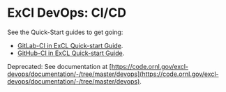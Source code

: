 # ExCl DevOps: CI/CD

See the Quick-Start guides to get going:
- [GitLab-CI in ExCL Quick-start Guide](/quick-start-guides/gitlab-ci.md).
- [GitHub-CI in ExCL Quick-start Guide](/quick-start-guides/github-ci.md).

Deprecated: See documentation at [https://code.ornl.gov/excl-devops/documentation/-/tree/master/devops](https://code.ornl.gov/excl-devops/documentation/-/tree/master/devops).
